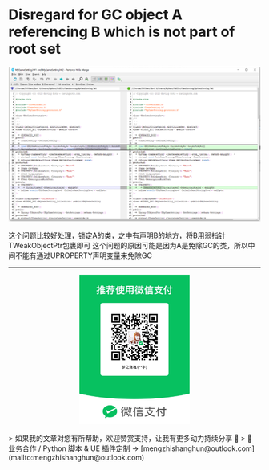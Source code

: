 # Disregard for GC object A referencing B which is not part of root set

![](https://raw.githubusercontent.com/mengzhishanghun/mengzhishanghun/main/Blog/Assets/%E5%9B%BE%E7%89%87/Pasted%20image%2020240607152219.png)

这个问题比较好处理，锁定A的类，之中有声明B的地方，将B用弱指针TWeakObjectPtr包裹即可
这个问题的原因可能是因为A是免除GC的类，所以中间不能有通过UPROPERTY声明变量来免除GC



---

<p align="center">
  <img src="https://raw.githubusercontent.com/mengzhishanghun/mengzhishanghun/main/PayCodes/WeChatPay.jpg" width="220"/>
</p>
> 如果我的文章对您有所帮助，欢迎赞赏支持，让我有更多动力持续分享 🙏   
> 💼 业务合作 / Python 脚本 & UE 插件定制 → [mengzhishanghun@outlook.com](mailto:mengzhishanghun@outlook.com)